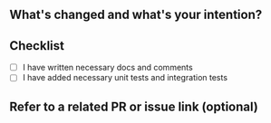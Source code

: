 <!-- Following the [contributing guidelines](https://github.com/singularity-data/risingwave-dev/blob/main/CONTRIBUTING.md) will make it easier for us to review and accept your PR. -->

## What's changed and what's your intention?


## Checklist

- [ ] I have written necessary docs and comments
- [ ] I have added necessary unit tests and integration tests

## Refer to a related PR or issue link (optional)
